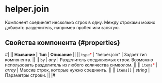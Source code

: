 # helper.join

Компонент соединяет несколько строк в одну. Между строками можно добавить разделитель, например пробел или запятую.

## Свойства компонента {#properties}

#|
|| **Название** | **Тип** | **Описание** ||
|| `type`<span style="color: red">\*</span> | "helper.join" | Задает тип компонента. ||
|| `by` | _any_ | Разделитель соединяемых строк. Возможно использовать разделитель из любого количества символом. ||
|| `items`<span style="color: red">\*</span> | _array_ | Массив строк, которые нужно соединить. ||
|| `items[]` | _string_ | Параметры строки. ||
|#
